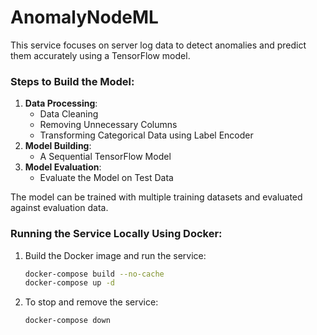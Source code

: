 # AnomalyNodeML

This service focuses on server log data to detect anomalies and predict them accurately using a TensorFlow model.

### Steps to Build the Model:

1. **Data Processing**:
   - Data Cleaning
   - Removing Unnecessary Columns
   - Transforming Categorical Data using Label Encoder
2. **Model Building**:
   - A Sequential TensorFlow Model
3. **Model Evaluation**:
   - Evaluate the Model on Test Data

The model can be trained with multiple training datasets and evaluated against evaluation data.

### Running the Service Locally Using Docker:

1. Build the Docker image and run the service:
   ```bash
   docker-compose build --no-cache
   docker-compose up -d
2. To stop and remove the service:
    ```bash
    docker-compose down